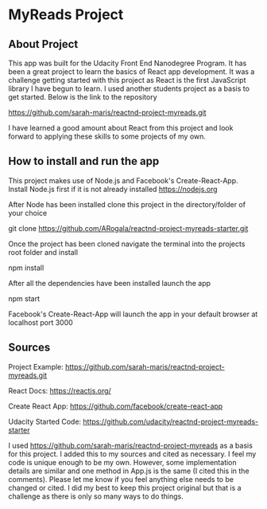 # MyReads Project

## About Project

This app was built for the Udacity Front End Nanodegree Program. It has been a great project to learn the basics of React app development. It was a challenge getting started with this project as React is the first JavaScript library I have begun to learn. I used another students project as a basis to get started. Below is the link to the repository

https://github.com/sarah-maris/reactnd-project-myreads.git

I have learned a good amount about React from this project and look forward to applying these skills to some projects of my own.

## How to install and run the app

This project makes use of Node.js and Facebook's Create-React-App. Install Node.js first if it is not already installed https://nodejs.org

After Node has been installed clone this project in the directory/folder of your choice

git clone https://github.com/ARogala/reactnd-project-myreads-starter.git

Once the project has been cloned navigate the terminal into the projects root folder and install

npm install

After all the dependencies have been installed launch the app

npm start

Facebook's Create-React-App will launch the app in your default browser at localhost port 3000

## Sources
Project Example: https://github.com/sarah-maris/reactnd-project-myreads.git

React Docs: https://reactjs.org/

Create React App: https://github.com/facebook/create-react-app

Udacity Started Code: https://github.com/udacity/reactnd-project-myreads-starter

I used https://github.com/sarah-maris/reactnd-project-myreads as a basis for this project. I added this to my sources and cited as necessary. I feel my code is unique enough to be my own. However, some implementation details are similar and one method in App.js is the same (I cited this in the comments). Please let me know if you feel anything else needs to be changed or cited. I did my best to keep this project original but that is a challenge as there is only so many ways to do things.